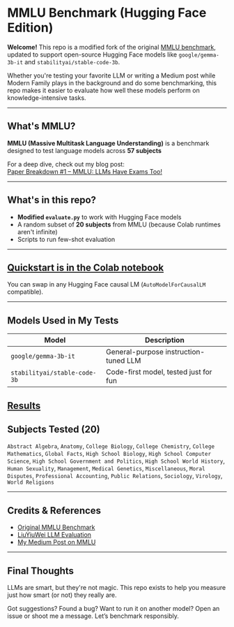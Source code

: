 # MMLU Benchmark (Hugging Face Edition)

**Welcome!** This repo is a modified fork of the original [MMLU benchmark](https://github.com/hendrycks/test), updated to support open-source Hugging Face models like `google/gemma-3b-it` and `stabilityai/stable-code-3b`.

Whether you're testing your favorite LLM or writing a Medium post while Modern Family plays in the background and do some benchmarking, this repo makes it easier to evaluate how well these models perform on knowledge-intensive tasks.

---

## What's MMLU?

**MMLU (Massive Multitask Language Understanding)** is a benchmark designed to test language models across **57 subjects**

For a deep dive, check out my blog post:  
[Paper Breakdown #1 – MMLU: LLMs Have Exams Too!](https://medium.com/@alakarthika01/paper-breakdown-1-mmlu-llms-have-exams-too-a-post-on-benchmarking-a66630dfd2a6)

---

## What's in this repo?

- **Modified `evaluate.py`** to work with Hugging Face models  
- A random subset of **20 subjects** from MMLU (because Colab runtimes aren't infinite)  
- Scripts to run few-shot evaluation  


---

## [Quickstart is in the Colab notebook](https://colab.research.google.com/drive/1gHRLSgwstosutmww3onQlimSYpJlT8WA?usp=sharing)


   You can swap in any Hugging Face causal LM (`AutoModelForCausalLM` compatible).

---

## Models Used in My Tests

| Model                        | Description                            |
|-----------------------------|----------------------------------------|
| `google/gemma-3b-it`        | General-purpose instruction-tuned LLM  |
| `stabilityai/stable-code-3b` | Code-first model, tested just for fun  |

[Results](https://drive.google.com/drive/folders/19IihpcyHIioSxj_oA38nVrX4S-ubKWX1?usp=sharing)
---

## Subjects Tested (20)

`Abstract Algebra`, `Anatomy`, `College Biology`, `College Chemistry`, `College Mathematics`, `Global Facts`, `High School Biology`, `High School Computer Science`, `High School Government and Politics`, `High School World History`, `Human Sexuality`, `Management`, `Medical Genetics`, `Miscellaneous`, `Moral Disputes`, `Professional Accounting`, `Public Relations`, `Sociology`, `Virology`, `World Religions`

---

## Credits & References

- [Original MMLU Benchmark](https://github.com/hendrycks/test)  
- [LiuYiuWei LLM Evaluation](https://github.com/LiuYiuWei/LLM-Evaluation)  
- [My Medium Post on MMLU](https://medium.com/@alakarthika01/paper-breakdown-1-mmlu-llms-have-exams-too-a-post-on-benchmarking-a66630dfd2a6)

---

## Final Thoughts

LLMs are smart, but they're not magic. This repo exists to help you measure just how smart (or not) they really are.

Got suggestions? Found a bug? Want to run it on another model? Open an issue or shoot me a message. Let’s benchmark responsibly.
